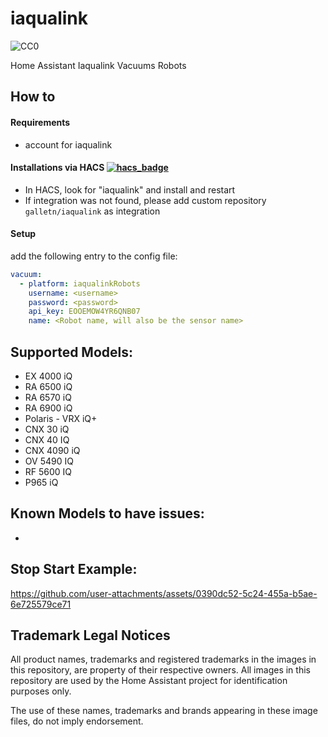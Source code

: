 # iaqualink

![CC0](https://logovtor.com/wp-content/uploads/2020/10/iaqualink-logo-vector.png)

Home Assistant Iaqualink Vacuums Robots

## How to

#### Requirements

- account for iaqualink

#### Installations via HACS [![hacs_badge](https://img.shields.io/badge/HACS-Custom-41BDF5.svg)](https://github.com/hacs/integration)

- In HACS, look for "iaqualink" and install and restart
- If integration was not found, please add custom repository `galletn/iaqualink` as integration

#### Setup

add the following entry to the config file:

```yaml
vacuum:
  - platform: iaqualinkRobots
    username: <username>
    password: <password>
    api_key: EOOEMOW4YR6QNB07
    name: <Robot name, will also be the sensor name>
```

## Supported Models:

- EX 4000 iQ
- RA 6500 iQ
- RA 6570 iQ
- RA 6900 iQ
- Polaris - VRX iQ+
- CNX 30 iQ
- CNX 40 IQ
- CNX 4090 iQ
- OV 5490 IQ
- RF 5600 IQ
- P965 iQ

## Known Models to have issues:

- 


## Stop Start Example:

https://github.com/user-attachments/assets/0390dc52-5c24-455a-b5ae-6e725579ce71

## Trademark Legal Notices
All product names, trademarks and registered trademarks in the images in this repository, are property of their respective owners. All images in this repository are used by the Home Assistant project for identification purposes only.

The use of these names, trademarks and brands appearing in these image files, do not imply endorsement.

